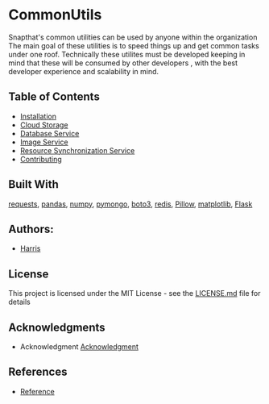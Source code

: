 # CommonUtils

Snapthat's common utilities can be used by anyone within the organization
The main goal of these utilities is to speed things up and get common tasks under one roof.
Technically these utilites must be developed keeping in mind that these will 
be consumed by other developers , with the best developer experience and scalability 
in mind.  

## Table of Contents
 - [Installation](https://gitlab.com/snapthatxyz/core/commonutils/-/wikis/Installation)
 - [Cloud Storage](https://gitlab.com/snapthatxyz/core/commonutils/-/wikis/Cloud-Storage-Guide)
 - [Database Service](https://gitlab.com/snapthatxyz/core/commonutils/-/wikis/Database-Service-Guide)
 - [Image Service](https://gitlab.com/snapthatxyz/core/commonutils/-/wikis/Image-Service)
 - [Resource Synchronization Service](https://gitlab.com/snapthatxyz/core/commonutils/-/wikis/Resource-Synchronization-Service)
 - [Contributing](https://gitlab.com/snapthatxyz/core/commonutils/-/wikis/Contributing-Guide)
 

## Built With
[requests](https://stackoverflow.com/), [pandas](https://stackoverflow.com/),
[numpy](https://stackoverflow.com/), [pymongo](https://stackoverflow.com/), 
[boto3](https://stackoverflow.com/), [redis](https://stackoverflow.com/),
[Pillow](https://stackoverflow.com/), [matplotlib](https://stackoverflow.com/),
[Flask](https://stackoverflow.com/)


## Authors:
 - [Harris](https://www.linkedin.com/in/harris-perceptron/)
 
## License

This project is licensed under the MIT License - see the [LICENSE.md](LICENSE.md) file for details

## Acknowledgments

* Acknowledgment [Acknowledgment](https://www.google.com) 


## References
* [Reference](https://www.google.com)